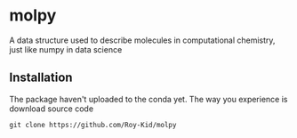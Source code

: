 # molpy

A data structure used to describe molecules in computational chemistry, just like numpy in data science

## Installation

The package haven't uploaded to the conda yet. The way you experience is download source code

```
git clone https://github.com/Roy-Kid/molpy
```